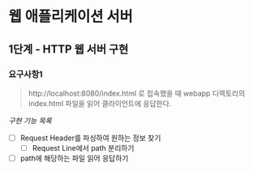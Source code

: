 # 웹 애플리케이션 서버
## 1단계 - HTTP 웹 서버 구현
### 요구사항1
   > http://localhost:8080/index.html 로 접속했을 때 webapp 디렉토리의 index.html 파일을 읽어 클라이언트에 응답한다.
   
   *구현 기능 목록*
   - [ ] Request Header를 파싱하여 원하는 정보 찾기
        - [ ] Request Line에서 path 분리하기
   - [ ] path에 해당하는 파일 읽어 응답하기
